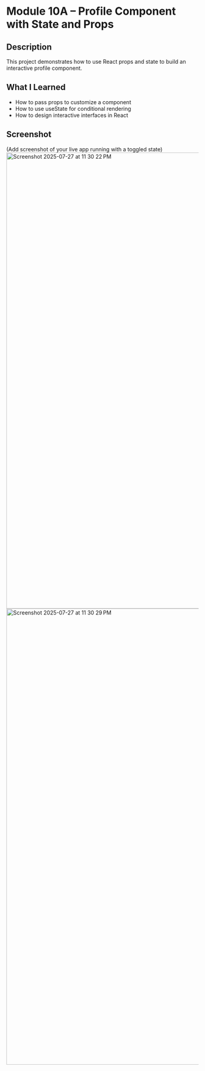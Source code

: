 # Module 10A – Profile Component with State and Props

## Description
This project demonstrates how to use React props and state to build an interactive profile component.

## What I Learned
- How to pass props to customize a component
- How to use useState for conditional rendering
- How to design interactive interfaces in React

## Screenshot
(Add screenshot of your live app running with a toggled state)<img width="1840" height="1191" alt="Screenshot 2025-07-27 at 11 30 22 PM" src="https://github.com/user-attachments/assets/9e06be14-13ea-438c-8fe6-7e7c5694681a" />
<img width="1840" height="1191" alt="Screenshot 2025-07-27 at 11 30 29 PM" src="https://github.com/user-attachments/assets/e911e14d-c753-4905-a09c-a4cd50d01145" />
